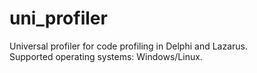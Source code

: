 # uni_profiler
Universal profiler for code profiling in Delphi and Lazarus.  
Supported operating systems: Windows/Linux.
